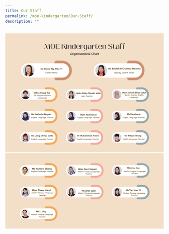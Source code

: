 ```yaml
---
title: Our Staff
permalink: /moe-kindergarten/Our-Staff/
description: ""
---
```

![](/images/MOE%20Kindergarten/Our%20Staff/MKOrg1.png)
![](/images/MOE%20Kindergarten/Our%20Staff/MKOrg2.png)
